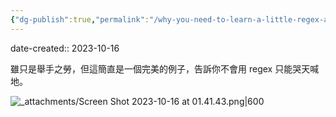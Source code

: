 ```yaml
---
{"dg-publish":true,"permalink":"/why-you-need-to-learn-a-little-regex-an-anki-example/","noteIcon":"2","created":"","updated":""}
---
```


date-created:: 2023-10-16

雖只是舉手之勞，但這簡直是一個完美的例子，告訴你不會用 regex 只能哭天喊地。

![_attachments/Screen Shot 2023-10-16 at 01.41.43.png|600](/img/user/_attachments/Screen%20Shot%202023-10-16%20at%2001.41.43.png)